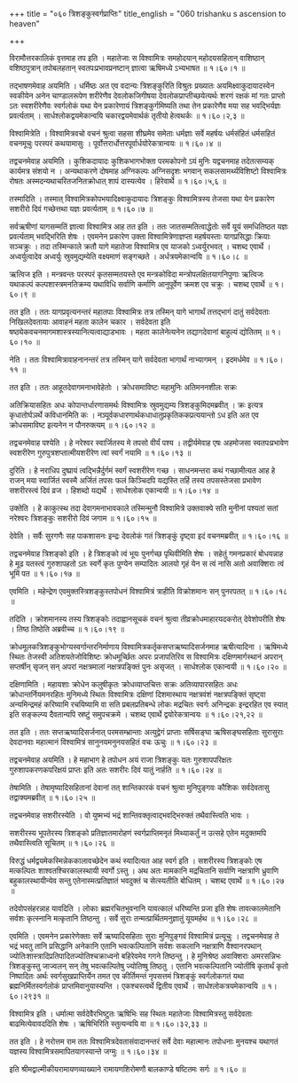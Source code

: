 +++
title = "०६० त्रिशङ्कुस्वर्गप्राप्तिः"
title_english = "060 trishanku s ascension to heaven"

+++


विरामौत्तरकालिकं वृत्तमाह तप इति । महातेजाः स विश्वामित्रः समहोदयान्
महोदयसहितान् वाशिष्ठान् वशिष्ठपुत्रान् तपोबलहतान् स्वतपःप्रभावप्रनष्टान्
ज्ञात्वा ऋषिमध्ये ऽभ्यभाषत  ॥  १।६०।१  ॥   

  

तद्भाषणमेवाह अयमिति । धर्मिष्ठः अत एव वदान्यः त्रिशङ्कुरिति विश्रुतः
प्रख्यातः अयमिक्ष्वाकुदायादस्वेन स्वकीयेन अनेन चाण्डालरूपेण शरीरेणैव
देवलोकजिगीषया देवलोकप्राप्तीच्छयेत्यर्थः शरणं रक्षकं मां गतः प्राप्तो
ऽतः स्वशरीरेणैवः स्वर्गलोकं यथा येन प्रकारेणायं त्रिशङ्कुर्गमिष्यति तथा
तेन प्रकारेणैव मया सह भवद्भिर्यज्ञः प्रवर्त्यताम् ।
सार्धश्लोकद्वयमेकान्वयि चकारद्वयमेवार्थकं तृतीयो हेत्वथर्कः  ॥  १।६०।२,३
 ॥   

  

विश्वामित्रेति । विश्वामित्रवचो वचनं श्रुत्वा सहसा शीघ्रमेव समेताः
धर्मज्ञाः सर्वे महर्षयः धर्मसंहितं धर्मसहितं वचनमूचुः परस्परं कथयामासुः
। पूर्वोत्तरार्धोत्तरपूर्वार्धयोरेकत्रान्वयः  ॥  १।६०।४  ॥   

  

तद्वचनमेवाह अयमिति । कुशिकदायादः कुशिकभागभोक्ता परमकोपनो ऽयं मुनिः
यद्वचनमाह तदेतत्सम्यक् कार्यमत्र संशयो न । अन्यथाकरणे दोषमाह अग्निकल्पः
अग्निसदृशः भगवान् सकलसामर्थ्यविशिष्टो विश्वामित्रः रोषतः
अस्मदन्यथाचरितजनितक्रोधात् शापं दास्यत्येव । हिरेवार्थे  ॥  १।६०।५,६  ॥   

  

तस्मादिति । तस्मात् विश्वामित्रकोपभयादिक्ष्वाकुदायादः त्रिशङ्कुः
विश्वामित्रस्य तेजसा यथा येन प्रकारेण सशरीरो दिवं गच्छेत्तथा यज्ञः
प्रवर्त्यताम्  ॥  १।६०।७  ॥   

  

सर्वऋषीणां यागसम्मतिं ज्ञात्वा विश्वामित्र आह तत इति । ततः
जातसम्मतित्वाद्धेतोः सर्वे यूयं समधितिष्ठत यज्ञः प्रवर्त्यताम्
भवद्भिरिति शेषः । एवमनेन प्रकारेण उक्ता विश्वामित्रेणाज्ञप्ता
महर्षयस्ताः यागप्रसिद्धाः क्रियाः सञ्चक्रुः । तदा तस्मिन्काले क्रतौ यागे
महातेजा विश्वामित्र एव याजको ऽध्वर्युरभवत् । चशब्द एवार्थे ।
अध्वर्युत्वादेव अध्वर्युः स्रुवमुद्यम्येति वक्ष्यमाणं सङ्गच्छते ।
अर्धत्रयमेकान्वयि  ॥  १।६०।८  ॥   

  

ऋत्विज इति । मन्त्रवन्तः परस्परं कृतसम्मतयस्ते एव मन्त्रकोविदा
मन्त्रोपलक्षितयागनिपुणाः ऋत्विजः यथाकल्पं कल्पशास्त्रमनतिक्रम्य यथाविधि
सर्वाणि कर्माणि आनुपूर्वेण क्रमश एव चक्रुः । चशब्द एवार्थे  ॥  १।६०।९
 ॥   

  

तत इति । ततः यागप्रवृत्यनन्तरं महातपाः विश्वामित्रः तत्र तस्मिन् यागे
भागार्थं तत्तद्भागं दातुं सर्वदेवताः निखिलदेवतायाः आवाहनं महता कालेन
चकार । सर्वदेवता इति षष्ठ्येकवचनमागमशास्त्रस्यानित्यत्वाद्याडभावः । महता
कालेनेत्यनेन तद्यागदेवानां बाहुल्यं द्योतितम्  ॥  १।६०।१०  ॥   

  

नेति । ततः विश्वामित्रावाहनानन्तरं तत्र तस्मिन् यागे सर्वदेवता भागार्थं
नाभ्यागमन् । इदमर्धमेव  ॥  १।६०।११  ॥   

  

तत इति । ततः आहूतदेवागमनाभावेहेतोः । क्रोधसमाविष्टः महामुनिः अतिमननशीलः
सक्रः  

अतिक्रियासहितः अधः कोपान्तर्धारणासमर्थः विश्वामित्रः स्रुवमुद्यम्य
त्रिशङ्कुमिदमब्रवीत् । क्रः इत्यत्र कृधातोर्घञर्थे कविधानमिति कः ।
नञ्पूर्वकधारणार्थकधाधातुप्रकृतिककप्रत्ययान्तो ऽध इति अत एव क्रोधसमाविष्ट
इत्यनेन न पौनरुक्त्यम्  ॥  १।६०।१२  ॥   

  

तद्वचनमेवाह पश्येति । हे नरेश्वर स्वार्जितस्य मे तपसो वीर्यं पश्य ।
तद्वीर्यमेवाह एषः अहमोजसा स्वतपःप्रभावेण स्वशरीरेण
गुरुपुत्रशप्तात्मीयशरीरेण त्वां स्वर्गं नयामि  ॥  १।६०।१३  ॥   

  

दुरिति । हे नराधिप दुष्प्रायं त्वद्भिन्नैर्दुर्गमं स्वर्गं स्वशरीरेण
गच्छ । साधनमन्तरा कथं गच्छामीत्यत आह हे राजन् मया स्वार्जितं स्वस्मै
अर्जितं तपसः फलं किञ्चिदपि यद्यस्ति तर्हि तस्य तपसस्तेजसा प्रभावेण
सशरीरस्त्वं दिवं व्रज । हिशब्दो यद्यर्थे । सार्धश्लोक एकान्वयी  ॥ 
१।६०।१४  ॥   

  

उक्तेति । हे काकुत्स्थ तदा देवागमनाभावकाले तस्मिन्मुनौ विश्वामित्रे
उक्तवाक्ये सति मुनीनां पश्यतां सतां नरेश्वरः त्रिशङ्कुः सशरीरो दिवं जगाम
 ॥  १।६०।१५  ॥   

  

देवेति । सर्वैः सुरगणैः सह पाकशासनः इन्द्रः देवलोकं गतं त्रिशङ्कुं
दृष्ट्वा इदं वचनमब्रवीत्  ॥  १।६०।१६  ॥   

  

तद्वचनमेवाह त्रिशङ्को इति । हे त्रिशङ्को त्वं भूयः पुनर्गच्छ पृथिवीमिति
शेषः । सहेतुं गमनप्रकारं बोधयन्नाह हे मूढ यतस्त्वं गुरुशापहतो ऽतः
स्वर्गे कृतः पुण्येन सम्पादितः आलयो गृहं येन स त्वं नासि अतो अवाक्शिराः
त्वं भूमिं पत  ॥  १।६०।१७  ॥   

  

एवमिति । महेन्द्रेण एवमुक्तस्त्रिशङ्कुस्तपोधनं विश्वामित्रं त्राहीति
विक्रोशमानः सन् पुनरपतत्  ॥  १।६०।१८  ॥   

  

तदिति । क्रोशमानस्य तस्य त्रिशङ्कोः तदाह्वानसूचकं वचनं श्रुत्वा
तीव्रक्रोधमाहारयदकरोत् देवेशोपरीति शेषः । तिष्ठ तिष्ठेति अब्रवीच्च  ॥ 
१।६०।१९  ॥   

  

क्रोधमूलकत्रिशङ्कुभोग्यस्वर्गान्तरनिर्माणाय
विश्वामित्रकर्तृकसप्तऋष्यादिसर्जनमाह ऋषीत्यादिना । ऋषिमध्ये स्थितः
तेजस्वी अतिशयतेजोविशिष्टः क्रोधमूर्च्छितः अपरः प्रजापतिरिव स
विश्वामित्रः दक्षिणमार्गस्थानं अपरान् सप्तर्षीन् सृजन् सन् अपरां
नक्षत्रमालां नक्षत्रपङ्क्तिं पुनः असृजत् । सार्धश्लोक एकान्वयी  ॥ 
१।६०।२०  ॥   

  

दक्षिणामिति । महायशाः क्रोधेन कलुषीकृतः क्रोधव्याप्तचित्तः सक्रः
अतिव्यापारसहितः अधः क्रोधान्तर्नियमनरहितः मुनिमध्ये स्थितः विश्वामित्रः
दक्षिणां दिशमास्थाय नक्षत्रवंशं नक्षत्रपङ्क्तिं सृष्ट्वा अन्यमिन्द्रमहं
करिष्यामि रचयिष्यामि वा सति प्रबलप्रतिबन्धे लोकः मद्रचितः स्वर्गः
अनिन्द्रकः इन्द्ररहित एव स्यात् इति सङ्कल्प्य दैवतान्यपि स्रष्टुं
समुपचक्रमे । चशब्द एवार्थे द्वयोरेकत्रान्वयः  ॥  १।६०।२१,२२  ॥   

  

तत इति । ततः सप्तऋष्यादिसर्जनात् परमसम्भ्रान्ताः अत्युद्वेगं प्राप्ताः
सर्षिसङ्घा ऋषिसङ्घसहिताः सुरासुराः देवदानवाः महात्मानं विश्वामित्रं
सानुनयमनुनयसहितं वचः ऊचुः  ॥  १।६०।२३  ॥   

  

तद्वचनमेवाह अयमिति । हे महाभाग हे तपोधन अयं राजा त्रिशङ्कुः यतः
गुरुशापपरिक्षतः गुरुशापकरणकपरिक्षयं प्राप्तः इति अतः सशरीरः दिवं यातुं
नार्हति  ॥  १।६०।२४  ॥   

  

तेषामिति । तेषामृष्यादिसहितानां देवानां तत् शान्तिकारकं वचनं श्रुत्वा
मुनिपुङ्गवः कौशिकः सर्वदेवतासु तद्वाक्यमब्रवीत्  ॥  १।६०।२५  ॥   

  

तद्वचनमेवाह सशरीरस्येति । वो युष्मभ्यं भद्रं
शान्तिवक्तृत्वाद्भवद्भिरुक्तं तथैवास्त्विति भावः ।  

सशरीरस्य भूपतेरस्य त्रिशङ्को प्रतिज्ञातमारोहणं स्वर्गप्राप्तिमनृतं
मिथ्याकर्तुं न उत्सहे एतेन मदुक्तमपि तथैवास्त्विति सूचितम्  ॥  १।६०।२६
 ॥   

  

विरुद्धं धर्मद्वयमेकस्मिन्नेककालावच्छेदेन कथं स्यादित्यत आह स्वर्ग इति ।
सशरीरस्य त्रिशङ्कोः एष मत्कल्पितः शाश्वतश्चिरकालस्थायी स्वर्गो ऽस्तु ।
अथ अतः मामकानि मद्रचितानि सर्वाणि नक्षत्राणि ध्रुवाणि बहुकालस्थायीन्येव
सन्तु एतेनास्मत्प्रतिज्ञातं भवदुक्तं च सेत्स्यतीति बोधितम् । चशब्द
एवार्थे  ॥  १।६०।२७  ॥   

  

तदेवोपसंहरन्नाह यावदिति । लोकाः ब्रह्मरचितभुवनानि यावत्कालं धरिष्यन्ति
प्रजा इति शेषः तावत्कालमेतानि सर्वशः कृत्स्नानि मत्कृतानि तिष्ठन्तु ।
सर्वे सुराः तन्मत्प्रार्थितमनुज्ञातुं यूयमर्हथ  ॥  १।६०।२८  ॥   

  

एवमिति । एवमनेन प्रकारेणेक्ताः सर्वे ऋष्यादिसहिताः सुराः मुनिपुङ्गवं
विश्वामित्रं प्रत्यूचुः । तद्वचनमेवाह ते भद्रं भवतु तानि प्रसिद्धानि
अनेकानि एतानि भवत्कल्पितानि सर्वशः सकलानि नक्षत्राणि वैश्वानरपथान्
ज्योतिःशास्त्रादिप्रतिपादितज्योतिश्चक्राध्वनो बहिरेवमेव गगने तिष्ठन्तु ।
हे मुनिश्रेष्ठ अवाक्शिराः अमरसन्निभः त्रिशङ्कुस्तु जाज्वलन् सन् तेषु
भवत्कल्पितेषु ज्योतिष्षु तिष्ठतु । एतानि भवत्कल्पितानि ज्योतींषि
कृतार्थं कृतो निष्पादितः अर्थः स्वर्गसुखप्राप्तिर्येन तमत एव कीर्तिमन्तं
नृपसत्तमं त्रिशङ्कुं स्वर्गलोकगतं यथा ब्रह्मनिर्मितस्वर्गलोकं
प्राप्तमिवानुयास्यन्ति । एकश्चस्त्वर्थे द्वितीय एवार्थे ।
सार्धश्लोकत्रयमेकान्वयि  ॥  १।६०।२९३१  ॥   

  

विश्वामित्र इति । धर्मात्मा सर्वदेवैरभिष्टुतः ऋषिभिः सह स्थितः महातेजाः
विश्वामित्रस्तु सर्वदेवताः बाढमित्येवावददिति शेषः । ऋषिभिरिति
स्तुत्यन्वयि वा  ॥  १।६०।३२,३३  ॥   

  

तत इति । हे नरोत्तम राम ततः विश्वामित्रदेवतासंवादानन्तरं सर्वे देवाः
महात्मानः तपोधनाः मुनयश्च यथागतं यज्ञस्य विश्वामित्रसमापितयागस्यान्ते
जग्मुः  ॥  १।६०।३४  ॥   

  

इति श्रीमद्वाल्मीकीयरामायणव्याख्याने रामायणशिरोमणौ बालकाण्डे षष्टितमः
सर्गः  ॥  १।६०  ॥   

  

  


